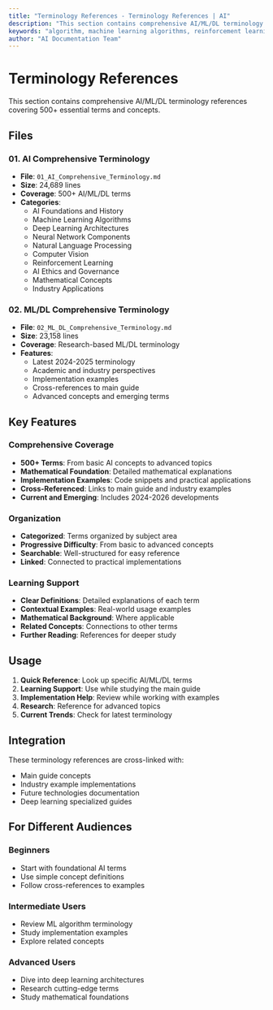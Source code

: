 ```yaml
---
title: "Terminology References - Terminology References | AI"
description: "This section contains comprehensive AI/ML/DL terminology references covering 500+ essential terms and concepts.. Comprehensive guide covering image processin..."
keywords: "algorithm, machine learning algorithms, reinforcement learning, image processing, machine learning algorithms, algorithm, artificial intelligence, machine learning, AI documentation"
author: "AI Documentation Team"
---
```


# Terminology References

This section contains comprehensive AI/ML/DL terminology references covering 500+ essential terms and concepts.

## Files

### 01. AI Comprehensive Terminology
- **File**: `01_AI_Comprehensive_Terminology.md`
- **Size**: 24,689 lines
- **Coverage**: 500+ AI/ML/DL terms
- **Categories**:
  - AI Foundations and History
  - Machine Learning Algorithms
  - Deep Learning Architectures
  - Neural Network Components
  - Natural Language Processing
  - Computer Vision
  - Reinforcement Learning
  - AI Ethics and Governance
  - Mathematical Concepts
  - Industry Applications

### 02. ML/DL Comprehensive Terminology
- **File**: `02_ML_DL_Comprehensive_Terminology.md`
- **Size**: 23,158 lines
- **Coverage**: Research-based ML/DL terminology
- **Features**:
  - Latest 2024-2025 terminology
  - Academic and industry perspectives
  - Implementation examples
  - Cross-references to main guide
  - Advanced concepts and emerging terms

## Key Features

### Comprehensive Coverage
- **500+ Terms**: From basic AI concepts to advanced topics
- **Mathematical Foundation**: Detailed mathematical explanations
- **Implementation Examples**: Code snippets and practical applications
- **Cross-Referenced**: Links to main guide and industry examples
- **Current and Emerging**: Includes 2024-2026 developments

### Organization
- **Categorized**: Terms organized by subject area
- **Progressive Difficulty**: From basic to advanced concepts
- **Searchable**: Well-structured for easy reference
- **Linked**: Connected to practical implementations

### Learning Support
- **Clear Definitions**: Detailed explanations of each term
- **Contextual Examples**: Real-world usage examples
- **Mathematical Background**: Where applicable
- **Related Concepts**: Connections to other terms
- **Further Reading**: References for deeper study

## Usage

1. **Quick Reference**: Look up specific AI/ML/DL terms
2. **Learning Support**: Use while studying the main guide
3. **Implementation Help**: Review while working with examples
4. **Research**: Reference for advanced topics
5. **Current Trends**: Check for latest terminology

## Integration

These terminology references are cross-linked with:
- Main guide concepts
- Industry example implementations
- Future technologies documentation
- Deep learning specialized guides

## For Different Audiences

### Beginners
- Start with foundational AI terms
- Use simple concept definitions
- Follow cross-references to examples

### Intermediate Users
- Review ML algorithm terminology
- Study implementation examples
- Explore related concepts

### Advanced Users
- Dive into deep learning architectures
- Research cutting-edge terms
- Study mathematical foundations